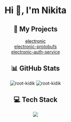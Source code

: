 <h1 align="center">Hi 👋, I'm Nikita</h1>

<h2 align="center">🚀 My Projects</h2> 
<p align="center"> 
  <a href="https://github.com/root-kidik/electronic.git"  style="color: black; text-decoration: underline;text-decoration-style: dotted;">electronic</a><br/>
  <a href="https://github.com/root-kidik/electronic_protobufs">electronic-protobufs</a><br/>
  <a href="https://github.com/root-kidik/electronic_auth_service">electronic-auth-service</a><br/>
</p>

<h2 align="center">📊 GitHub Stats</h2>
<p align="center"><img src="https://github-readme-stats.vercel.app/api/top-langs?username=root-kidik&show_icons=true&locale=en&layout=compact&theme=dark" alt="root-kidik" /> <img src="https://github-readme-stats.vercel.app/api?username=root-kidik&show_icons=true&locale=en&theme=dark" alt="root-kidik" /></p>

<h2 align="center">💻 Tech Stack</h2>
<p align="center">
  <a href="https://skillicons.dev">
    <img src="https://skillicons.dev/icons?i=cpp,bash,py,cmake,git,github,docker,postgres" />
  </a>
</p>
